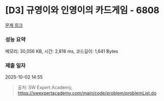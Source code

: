 # [D3] 규영이와 인영이의 카드게임 - 6808 

[문제 링크](https://swexpertacademy.com/main/code/problem/problemDetail.do?contestProbId=AWgv9va6HnkDFAW0) 

### 성능 요약

메모리: 30,056 KB, 시간: 2,818 ms, 코드길이: 1,641 Bytes

### 제출 일자

2025-10-02 14:55



> 출처: SW Expert Academy, https://swexpertacademy.com/main/code/problem/problemList.do
